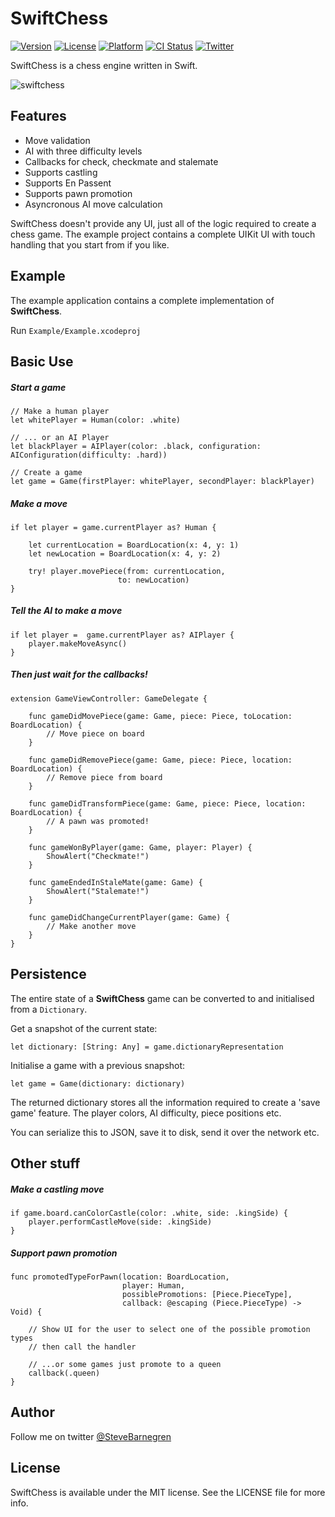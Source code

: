 # SwiftChess

[![Version](https://img.shields.io/cocoapods/v/SwiftChess.svg?style=flat)](http://cocoapods.org/pods/SwiftChess)
[![License](https://img.shields.io/cocoapods/l/SwiftChess.svg?style=flat)](http://cocoapods.org/pods/SwiftChess)
[![Platform](https://img.shields.io/cocoapods/p/SwiftChess.svg?style=flat)](http://cocoapods.org/pods/SwiftChess)
[![CI Status](https://api.travis-ci.org/SteveBarnegren/SwiftChess.svg?branch=master)](https://travis-ci.org/SteveBarnegren/SwiftChess)
[![Twitter](https://img.shields.io/badge/contact-@stevebarnegren-blue.svg?style=flat)](https://twitter.com/stevebarnegren)

SwiftChess is a chess engine written in Swift.

![swiftchess](https://cloud.githubusercontent.com/assets/6288713/24018928/d90f9182-0a8d-11e7-808c-a96bcb998462.gif)

## Features

- Move validation
- AI with three difficulty levels
- Callbacks for check, checkmate and stalemate
- Supports castling
- Supports En Passent
- Supports pawn promotion
- Asyncronous AI move calculation


SwiftChess doesn't provide any UI, just all of the logic required to create a chess game. The example project contains a complete UIKit UI with touch handling that you start from if you like.

## Example

The example application contains a complete implementation of **SwiftChess**.

Run `Example/Example.xcodeproj`

## Basic Use

##### Start a game

```
// Make a human player
let whitePlayer = Human(color: .white)

// ... or an AI Player
let blackPlayer = AIPlayer(color: .black, configuration: AIConfiguration(difficulty: .hard))

// Create a game       
let game = Game(firstPlayer: whitePlayer, secondPlayer: blackPlayer)
```

##### Make a move

```
if let player = game.currentPlayer as? Human {

	let currentLocation = BoardLocation(x: 4, y: 1)
	let newLocation = BoardLocation(x: 4, y: 2)

	try! player.movePiece(from: currentLocation,
                        to: newLocation)
}
```

##### Tell the AI to make a move

```
if let player =  game.currentPlayer as? AIPlayer {
	player.makeMoveAsync()
}
```
##### Then just wait for the callbacks!

```
extension GameViewController: GameDelegate {

	func gameDidMovePiece(game: Game, piece: Piece, toLocation: BoardLocation) {
        // Move piece on board
    }
    
    func gameDidRemovePiece(game: Game, piece: Piece, location: BoardLocation) {
        // Remove piece from board 
    }
    
    func gameDidTransformPiece(game: Game, piece: Piece, location: BoardLocation) {
    	// A pawn was promoted!
    }
    
    func gameWonByPlayer(game: Game, player: Player) {
    	ShowAlert("Checkmate!")
    }
    
    func gameEndedInStaleMate(game: Game) {
     	ShowAlert("Stalemate!")
    }
    
    func gameDidChangeCurrentPlayer(game: Game) {
    	// Make another move        
    }
}
```

## Persistence

The entire state of a **SwiftChess** game can be converted to and initialised from a `Dictionary`.

Get a snapshot of the current state:

```
let dictionary: [String: Any] = game.dictionaryRepresentation
```

Initialise a game with a previous snapshot:

```
let game = Game(dictionary: dictionary)
```

The returned dictionary stores all the information required to create a 'save game' feature. The player colors, AI difficulty, piece positions etc.

You can serialize this to JSON, save it to disk, send it over the network etc.


## Other stuff

##### Make a castling move

```
if game.board.canColorCastle(color: .white, side: .kingSide) {
	player.performCastleMove(side: .kingSide)
}
```

##### Support pawn promotion

```
func promotedTypeForPawn(location: BoardLocation, 
                         player: Human, 
                         possiblePromotions: [Piece.PieceType], 
                         callback: @escaping (Piece.PieceType) -> Void) {

	// Show UI for the user to select one of the possible promotion types
	// then call the handler
	
	// ...or some games just promote to a queen
	callback(.queen)
}
```

## Author

Follow me on twitter [@SteveBarnegren](https://twitter.com/stevebarnegren)

## License

SwiftChess is available under the MIT license. See the LICENSE file for more info.
